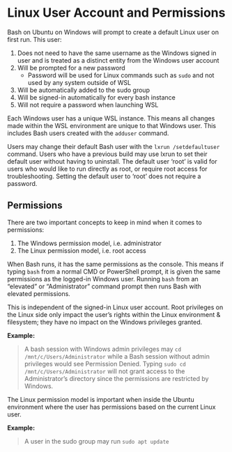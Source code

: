 # Linux User Account and Permissions

Bash on Ubuntu on Windows will prompt to create a default Linux user on first run.  This user:

1. Does not need to have the same username as the Windows signed in user and is treated as a distinct entity from the Windows user account
2. Will be prompted for a new password
    * Password will be used for Linux commands such as `sudo` and not used by any system outside of WSL
3. Will be automatically added to the sudo group
4. Will be signed-in automatically for every bash instance
5. Will not require a password when launching WSL

Each Windows user has a unique WSL instance.  This means all changes made within the WSL environment are unique to that Windows user.  This includes Bash users created with the `adduser` command.

Users may change their default Bash user with the `lxrun /setdefaultuser` command. Users who have a previous build may use lxrun to set their default user without having to uninstall.  The default user ‘root’ is valid for users who would like to run directly as root, or require root access for troubleshooting.  Setting the default user to ‘root’ does not require a password.

## Permissions
There are two important concepts to keep in mind when it comes to permissions:

1. The Windows permission model, i.e. administrator
2. The Linux permission model, i.e. root access

When Bash runs, it has the same permissions as the console.  This means if typing `bash` from a normal CMD or PowerShell prompt, it is given the same permissions as the logged-in Windows user.  Running `bash` from an “elevated” or “Administrator” command prompt then runs Bash with elevated permissions.

This is independent of the signed-in Linux user account.  Root privileges on the Linux side only impact the user’s rights within the Linux environment & filesystem; they have no impact on the Windows privileges granted.

**Example:**  
> A bash session with Windows admin privileges may `cd /mnt/c/Users/Administrator` while a Bash session without admin privileges would see Permission Denied.
> Typing `sudo cd /mnt/c/Users/Administrator` will not grant access to the Administrator’s directory since the permissions are restricted by Windows.

The Linux permission model is important when inside the Ubuntu environment where the user has permissions based on the current Linux user.

**Example:**
> A user in the sudo group may run `sudo apt update`
